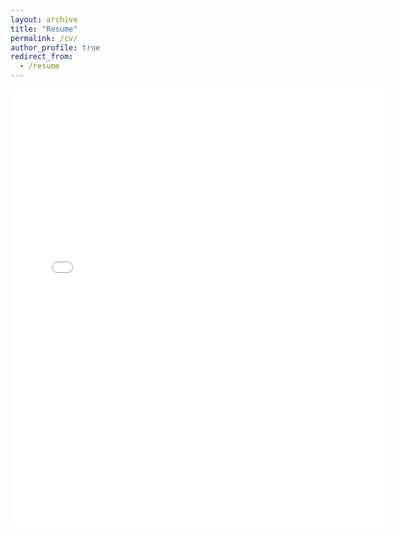 ```yaml
---
layout: archive
title: "Resume"
permalink: /cv/
author_profile: true
redirect_from:
  - /resume
---
```


<embed src="{{ site.baseurl }}/files/template.pdf" width="600" height="700" type='application/pdf'>
